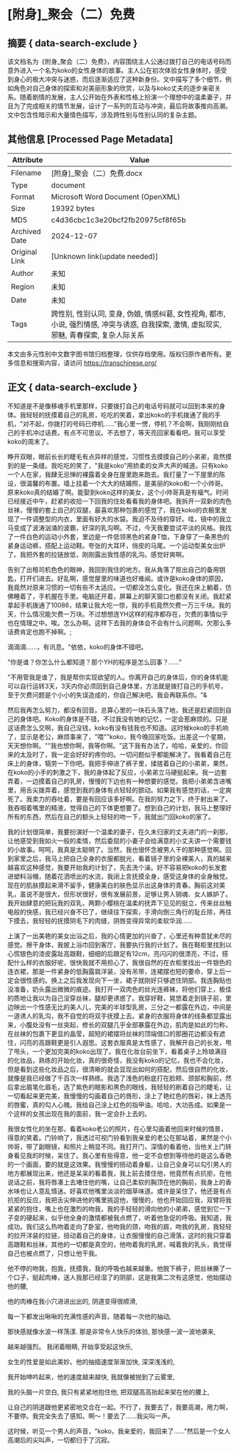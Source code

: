 # [附身]_聚会（二）免费



## 摘要  { data-search-exclude }

<!-- tcd_abstract -->
该文档名为《附身_聚会（二）免费》，内容围绕主人公通过拨打自己的电话号码而意外进入一个名为koko的女性身体的故事。主人公在初次体验女性身体时，感受到身心的极大冲突与迷惑，而后逐渐适应了这种新身份。文中描写了多个细节，例如角色对自己身体的探索和对美丽形象的欣赏，以及与koko丈夫的逐步亲密关系。随着剧情的发展，主人公开始在外表和性格上扮演一个理想中的温柔妻子，并且为了完成相关的情节发展，设计了一系列的互动与冲突，最后将故事推向高潮。文中包含性暗示和大量情色描写，涉及跨性别与性别认同的复杂主题。

<!-- tcd_abstract_end -->

## 其他信息 [Processed Page Metadata]

| Attribute       | Value                                  |
|-----------------|----------------------------------------|
| Filename        | [附身]_聚会（二）免费.docx                             |
| Type            | document                                 |
| Format          | Microsoft Word Document (OpenXML)                               |
| Size            | 19392 bytes                           |
| MD5             | c4d36cbc1c3e20bcf2fb20975cf8f65b                                  |
| Archived Date   | 2024-12-07                             |
| Original Link   | [Unknown link(update needed)]                         |
| Author          | 未知                               |
| Region          | 未知                               |
| Date            | 未知                                 |
| Tags            | 跨性别, 性别认同, 变身, 伪娘, 情感纠葛, 女性视角, 都市, 小说, 强烈情感, 冲突与诱惑, 自我探索, 激情, 虚拟现实, 邪魅, 青春探索, 复杂人际关系                                 |

本文由多元性别中文数字图书馆归档整理，仅供存档使用。版权归原作者所有。更多信息和搜索内容，请访问 <https://transchinese.org/>


## 正文 { data-search-exclude }

<!-- tcd_main_text -->
不知道是不是像移魂手机里那样，只要拨打自己的电话号码就可以回到本来的身体。我轻轻的抚摸着自己的乳房，吃吃的笑着，拿出koko的手机拨通了我的手机，"对不起，你拨打的号码已停机......"我心里一愣，停机？不会啊，我刚刚给自己的手机冲过话费。有点不可思议。不去想了，等天亮回家看看吧。我可以享受koko的周末了。

睁开双眼，眼前长长的睫毛有点异样的感觉，习惯性去摸摸自己的小弟弟，竟然摸到的是一条缝。我吃吃的笑了，"我是koko"用娇柔的女声大声的喊道。只有koko一个人在家，我肆无忌惮的裸露着全身在屋里跑来跑去。我打量了一下屋里的陈设，很温馨的布置。墙上挂着一个大大的结婚照，是美丽的koko和一个小帅哥。原来koko真的结婚了啊。能娶到koko这样的美女，这个小帅哥真是有福气。时间已经接近中午，赶紧的收拾一下回我的住处看看我的身体吧。我拆开一双新的肉色丝袜，慢慢的套上自己的双腿，最喜欢那种包裹的感觉了，我在koko的衣橱里发现了一件调整型的内衣，里面有好大的水袋。我迫不及待的穿好。哇，镜中的我立马变成了波涛汹涌的波霸，好深的乳沟啊。不过，今天我要尝试平淡的风格。我找了一件白色的运动小外套，里边是一件低领黑色的紧身T恤，下身穿了一条黑色的紧身运动裤，搭配上运动鞋。夸张的大耳环，俏皮的马尾。一个运动型美女出炉了。我把外套的拉链放低，刚刚露出我性感的乳沟。感觉好爽啊。

告别了出租司机色色的眼神，我回到我住的地方。我从角落了抠出自己的备用钥匙，打开们进去。好乱啊，感觉屋里的味道也好难闻。或许是koko身体的原因，我竟然对原来习惯的一切有些不太适应。一切都没怎么变化。我还在床上躺着，仿佛睡着了，手机握在手里。电脑还开着，屏幕上的聊天窗口也都没有关闭。我赶紧拿起手机拨通了10086，结果让我大吃一惊，我的手机竟然欠费一万三千块。我的天，什么情况能欠费一万块。不过想想连YH这样的程序都存在，欠费的事情似乎也在情理之中。唉。怎么办啊。这样下去我的身体会不会有什么问题啊。欠那么多话费肯定也跑不掉啊。;

滴滴滴......，有讯息。"依依，koko的身体不错吧。

"你是谁？你怎么什么都知道？那个YH的程序是怎么回事？......"

"不用管我是谁了，我是帮你实现欲望的人。你离开自己的身体后，你的身体机能可以自行运转3天，3天内你必须回到自己身体里，方法就是拨打自己的手机号，至于欠费问题是个小小的失误造成的，你自己解决吧。我会再联系你。"&

然后我再怎么努力，都没有回音。总算心里的一块石头落了地，我还是赶紧回到自己的身体吧。Koko的身体是不错，不过我没有她的记忆，一定会惹麻烦的。只是这话费怎么交啊，我自己没钱，koko有没有钱我也不知道。这时候koko的手机响了，显示是老公，麻烦事来了，"喂""koko，我今晚回家吃饭。出差这一个星期，天天想你啊。""我也想你啊，我等你啊。"这下我有办法了，哈哈，亲爱的，你回来的太及时了，我一定会好好的疼你的。一切问题似乎都能解决了。我看着自己在床上的身体，犒劳一下你吧。我把手伸进了裤子里，揉搓着自己的小弟弟，果然，在koko的小手的刺激之下，我的身体起了反应，小弟弟立马硬挺起来。我一边套弄着，一边摸着自己的乳房，慢慢的下边也有一种想要的感觉。我把小弟弟含进嘴里，用舌尖拨弄着，感觉到我的身体有点轻轻的颤动。如果我有感觉的话，一定爽死了。我卖力的吞吐着，要是有回应该多好啊。在我的努力之下，终于射出来了。我吞咽着嘴里的精液，觉得自己的下体更想要了。想到自己的计划，我马上整理好所有的东西，然后在自己的额头上轻轻的吻一下，我就出门回koko的家了。

我的计划很简单，我要扮演好一个温柔的妻子，在久未归家的丈夫进门的一刹那，让他感受到我如火一般的柔情，然后委屈的小妻子会给满意的小丈夫讲一个需要钱的小故事。呵呵，我真是太聪明了。当然，我也很怀念被男人干的那种感觉啊。回到家里之后，我马上把自己全身的衣服都脱光，看着镜子里的全裸美人，真的越来越喜欢这种感觉，我要开始我的计划了，先去洗个澡。好不容易把koko的长发套进塑料浴帽，随着花洒喷出的水流，我闭上言抚摸全身，感受这身体的全身触觉。现在的肌肤摸起来滑不留手，健康美白的肤色显示出这身体的青春。胸前这对美乳，虽说不是很大，但形状很好，很有发展前景，足够让男人销魂、女人嫉妒了。我开始肆意的把玩我的双乳，两颗小樱桃在温柔的抚弄下见见的挺立，传来丝丝触电般的快感，我已经兴奋不已了，继续往下探索，手滑向倒三角行的耻丘除，再往下摸去，我轻轻的抚摸阴毛下的肉缝，阴唇变得异常的柔软华润......

上演了一出美艳的美女出浴之后，我的心情更加的兴奋了，心里还有种意犹未尽的感觉。擦干身体，我披上浴巾回到客厅，我要执行我的计划了。我在鞋柜里找到以心慌银色的漆皮露趾高跟鞋，细细的后跟足有12cm，亮闪闪的很漂亮，不过，搭配什么样的衣服好呢，很快我就不用担心了，我很自然的在衣柜里找出一件银色的连衣裙，那是一件紧身的低胸露肩洋装，没有吊带，连裙摆也短的要命，穿上后一定会很性感的。换上之后我发现向下一坐，裙子就刚好只够遮住阴部。我连胸贴也没准备，奶头露出微微的痕迹。我打开一双肉色的丝光连裤袜，将他们穿上，极佳的质地让我以为自己没穿丝袜，腿却更诱惑了。我穿好鞋，晃悠着走到镜子前，里边映出一个性感无比的美人儿，完美的半球型乳房，三分之一都露在外边，中间是一道诱人的乳沟，我不自觉的将双手抚摸上去。紧身的衣服将身体的线条都显露出来，小腹处没有一丝突起，修长的双腿几乎全部暴露在外边，肌肉是如此的匀称，在丝袜的包裹下更显的晶莹，超短的裙摆将丝袜的顶端借口的那圈花边都没有遮住，闪亮的高跟鞋更是引人遐思。这套衣服真是太性感了，我解开自己的长发，甩了甩头，一个更加完美的koko出现了。我在化妆台前坐下，看着桌子上玲琅满目的化妆品，熟练的开始化妆，真的很奇怪，我没有koko的记忆，我也不会化妆，但是看到这些化妆品之后，很清晰的就会显现出如何的搭配，然后很自然的化妆，就像是我已经做了千百次一样熟练。我选了浅色的粉底打在脸颊、颈部和胸前，然后拿出眉笔化眉毛，选了紫色的眼影和黑色的眼线，我轻轻的刷着自己的睫毛，让一切看起来更完美，我慢慢的勾画着自己的唇形，涂上了艳红色的唇彩，抹上透亮的唇蜜，真的勾人心魄。我给自己涂上红色的指甲油。哈哈，大功告成。如果是一个这样的女孩出现在我的面前，我一定会扑上去的。

我很女性化的坐在那，看着koko老公的照片，在心里勾画着他回来时候的情景，得意的笑着。门铃响了，我透过可视门铃看到我亲爱的老公在那站着，果然是个小帅哥，带了副眼镜，和照片上稍显不同。我打开门，深情的看着他，当他关上门转身看见我的时候，呆住了。我心里有些得意，他一定不会想到等待他的是这么香艳的一个画面，要的就是这效果。我慢慢的扭动着身躯，让自己全身可以勾引男人的地方都展现出来，他还是呆呆的看着我，我上前去搂住他，他竟然有点抗拒，在他说话之前，我将唇凑上去堵住他的嘴，让自己柔软的胸顶在他的胸前，我身上的香水味也让人意乱情迷。好喜欢他嘴里淡淡的烟草味道。或许是呆住了，他还是有点抗拒的反应，我把舌尖伸进他的嘴里挑逗他，慢慢的，他也开始回应我，双臂将我紧紧的抱住，嘴上也在激烈的吻我，我的手轻轻的滑向他的小弟弟，感觉到它一下子变的硬起来，似乎他全身的激情都被我点燃了，听着他急促的呼吸。我知道，我成功。我们这么热吻着走向了卧室，他吻我的颈，吻我的肩，吻我的乳房，我轻轻的拉开洋装的拉链，扭动着自己的身体，让衣服慢慢的自己滑落，这时的我只穿着高跟鞋和丝袜，其他的一切都是真空的，他吻着我的乳房，喊着我的乳头，我觉得自己也被点燃了，只想让他干我。

他不停的吻我，抱我，抚摸我，我的呼吸也越来越重。他脱下裤子，把丝袜撕了一个口子，挺起肉棒，送人我那已经湿了的阴部，这是我第二次有这感觉，他始摆动他的腰,

他的肉棒在我小穴进进出出的, 阴道变得很顺滑,

每一下都发出啾啾的充满性感的声音。随着每一次他的抽动,

那快感就像水波一样荡漾. 那是非常令人快乐的体验, 那快感一波一波地袭来,

越来越强烈。 我闭着眼睛, 开始享受起这快乐,

女生的性爱是如此美妙。他的抽插速度渐渐加快, 深深浅浅的,

我开始呻吟起来，他的速度越来越快, 我就像被抛到了云雾里,

我的头脑一片空白, 我只有紧紧地抱住他, 把双腿高高抬起来架在他的腰上,

让自己的阴道跟他更紧密地交合在一起。不行了，我要去了，我要高潮，用力啊，不要停。我完全失去了感知。啊～！要去了......我尖叫一声。

这时候，听见一个男人的声音，"koko，我亲爱的，我回来了......"然后是一个女人高潮后的尖叫声，一切都归于了沉寂。
<!-- tcd_main_text_end -->

